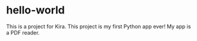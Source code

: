 # hello-world
This is a project for Kira. This project is my first Python app ever! My app is a PDF reader. 
